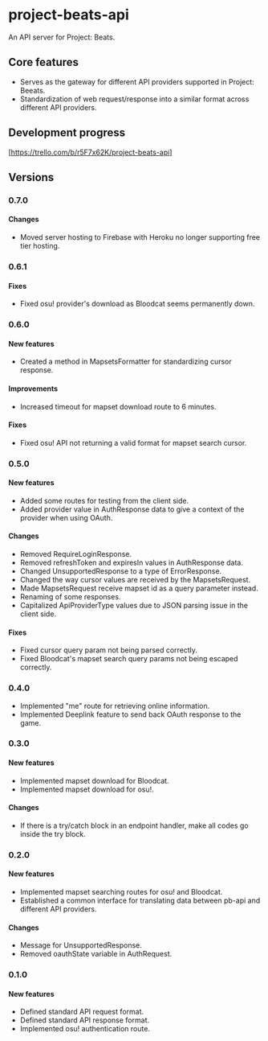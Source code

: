# project-beats-api
An API server for Project: Beats.

## Core features
- Serves as the gateway for different API providers supported in Project: Beeats.
- Standardization of web request/response into a similar format across different API providers.

## Development progress
[https://trello.com/b/r5F7x62K/project-beats-api]

## Versions
### 0.7.0
#### Changes
- Moved server hosting to Firebase with Heroku no longer supporting free tier hosting.

### 0.6.1
#### Fixes
- Fixed osu! provider's download as Bloodcat seems permanently down.

### 0.6.0
#### New features
- Created a method in MapsetsFormatter for standardizing cursor response.
#### Improvements
- Increased timeout for mapset download route to 6 minutes.
#### Fixes
- Fixed osu! API not returning a valid format for mapset search cursor.

### 0.5.0
#### New features
- Added some routes for testing from the client side.
- Added provider value in AuthResponse data to give a context of the provider when using OAuth.
#### Changes
- Removed RequireLoginResponse.
- Removed refreshToken and expiresIn values in AuthResponse data.
- Changed UnsupportedResponse to a type of ErrorResponse.
- Changed the way cursor values are received by the MapsetsRequest.
- Made MapsetsRequest receive mapset id as a query parameter instead.
- Renaming of some responses.
- Capitalized ApiProviderType values due to JSON parsing issue in the client side.
#### Fixes
- Fixed cursor query param not being parsed correctly.
- Fixed Bloodcat's mapset search query params not being escaped correctly.

### 0.4.0
- Implemented "me" route for retrieving online information.
- Implemented Deeplink feature to send back OAuth response to the game.

### 0.3.0
#### New features
- Implemented mapset download for Bloodcat.
- Implemented mapset download for osu!.
#### Changes
- If there is a try/catch block in an endpoint handler, make all codes go inside the try block.

### 0.2.0
#### New features
- Implemented mapset searching routes for osu! and Bloodcat.
- Established a common interface for translating data between pb-api and different API providers.
#### Changes
- Message for UnsupportedResponse.
- Removed oauthState variable in AuthRequest.

### 0.1.0
#### New features
- Defined standard API request format.
- Defined standard API response format.
- Implemented osu! authentication route.